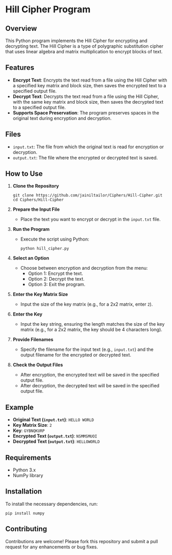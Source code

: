 # Hill Cipher Program

## Overview

This Python program implements the Hill Cipher for encrypting and decrypting text. The Hill Cipher is a type of polygraphic substitution cipher that uses linear algebra and matrix multiplication to encrypt blocks of text.

## Features

- **Encrypt Text**: Encrypts the text read from a file using the Hill Cipher with a specified key matrix and block size, then saves the encrypted text to a specified output file.
- **Decrypt Text**: Decrypts the text read from a file using the Hill Cipher, with the same key matrix and block size, then saves the decrypted text to a specified output file.
- **Supports Space Preservation**: The program preserves spaces in the original text during encryption and decryption.

## Files

- `input.txt`: The file from which the original text is read for encryption or decryption.
- `output.txt`: The file where the encrypted or decrypted text is saved.

## How to Use

1. **Clone the Repository**
   ```
   git clone https://github.com/jainiltailor/Ciphers/Hill-Cipher.git
   cd Ciphers/Hill-Cipher
   ```

2. **Prepare the Input File**
   - Place the text you want to encrypt or decrypt in the `input.txt` file.

3. **Run the Program**
   - Execute the script using Python:
     ```
     python hill_cipher.py
     ```

4. **Select an Option**
   - Choose between encryption and decryption from the menu:
     - Option 1: Encrypt the text.
     - Option 2: Decrypt the text.
     - Option 3: Exit the program.

5. **Enter the Key Matrix Size**
   - Input the size of the key matrix (e.g., for a 2x2 matrix, enter `2`).

6. **Enter the Key**
   - Input the key string, ensuring the length matches the size of the key matrix (e.g., for a 2x2 matrix, the key should be 4 characters long).

7. **Provide Filenames**
   - Specify the filename for the input text (e.g., `input.txt`) and the output filename for the encrypted or decrypted text.

8. **Check the Output Files**
   - After encryption, the encrypted text will be saved in the specified output file.
   - After decryption, the decrypted text will be saved in the specified output file.

## Example

- **Original Text (`input.txt`)**: `HELLO WORLD`
- **Key Matrix Size**: `2`
- **Key**: `GYBNQKURP`
- **Encrypted Text (`output.txt`)**: `NSMMSMUOI`
- **Decrypted Text (`output.txt`)**: `HELLOWORLD`

## Requirements

- Python 3.x
- NumPy library

## Installation

To install the necessary dependencies, run:
```
pip install numpy
```

## Contributing

Contributions are welcome! Please fork this repository and submit a pull request for any enhancements or bug fixes.
